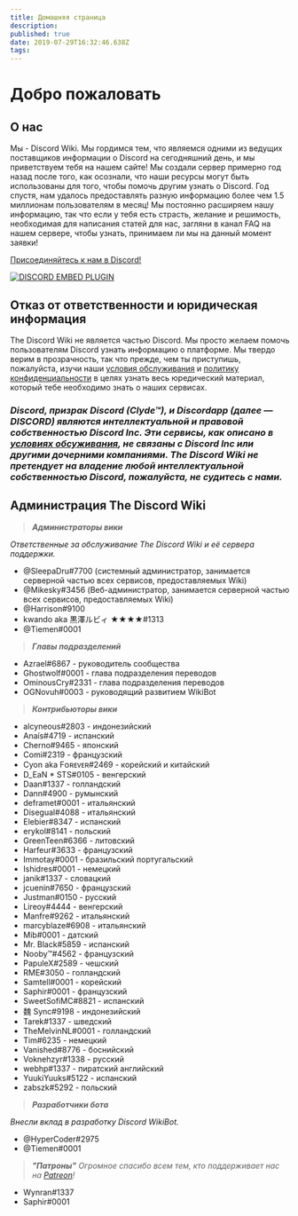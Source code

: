 ```yaml
---
title: Домашняя страница
description: 
published: true
date: 2019-07-29T16:32:46.638Z
tags: 
---
```


# Добро пожаловать
## О нас
Мы - Discord Wiki. Мы гордимся тем, что являемся одними из ведущих поставщиков информации о Discord на сегодняшний день, и мы приветствуем тебя на нашем сайте! Мы создали сервер примерно год назад после того, как осознали, что наши ресурсы могут быть использованы для того, чтобы помочь другим узнать о Discord. Год спустя, нам удалось предоставлять разную информацию более чем 1.5 миллионам пользователям в месяц! Мы постоянно расширяем нашу информацию, так что если у тебя есть страсть, желание и решимость, необходимая для написания статей для нас, загляни в канал FAQ на нашем сервере, чтобы узнать, принимаем ли мы на данный момент заявки!

[Присоединяйтесь к нам в Discord!]( https://discord.gg/ZRJ9Ghh)

<a href=" https://discord.gg/ZRJ9Ghh">![DISCORD EMBED PLUGIN](https://discordapp.com/api/guilds/367460196148183040/widget.png?style=banner2)</a>

## Отказ от ответственности и юридическая информация
The Discord Wiki не является частью Discord. Мы просто желаем помочь пользователям Discord узнать информацию о платформе. Мы твердо верим в прозрачность, так что прежде, чем ты приступишь, пожалуйста, изучи наши [условия обслуживания](/terms) и [политику конфиденциальности](/ru/privacy) в целях узнать весь юредический материал, который тебе необходимо знать о наших сервисах.

### ***Discord, призрак Discord (Clyde™), и Discordapp (далее — DISCORD) являются интеллектуальной и правовой собственностью Discord Inc. Эти сервисы, как описано в [условиях обсуживания](/terms), не связаны с Discord Inc или другими дочерними компаниями. The Discord Wiki не претендует на владение любой интеллектуальной собственностью Discord, пожалуйста, не судитесь с нами.***

## Администрация The Discord Wiki
> ***Администраторы вики***

*Ответственные за обслуживание The Discord Wiki и её сервера поддержки.*
* @SleepaDru#7700 (системный администратор, занимается серверной частью всех сервисов, предоставляемых Wiki)
* @Mikesky#3456 (Веб-администратор, занимается серверной частью всех сервисов, предоставляемых Wiki)
* @Harrison#9100
* kwando aka 黒澤ルビィ ★★★★#1313
* @Tiemen#0001

> ***Главы подразделений***

* Azrael#6867 - руководитель сообщества
* Ghostwolf#0001 - глава подразделения переводов
* OminousCry#2331 - глава подразделения переводов
* OGNovuh#0003 - руководящий развитием WikiBot 


> ***Контрибьюторы вики***

* alcyneous#2803 - индонезийский
* Anaís#4719 - испанский
* Cherno#9465 - японский
* Comi#2319 - французский
* Cyon aka Fᴏʀᴇᴠᴇʀ#2469 - корейский и китайский
* D_EaN * STS#0105 - венгерский
* Daan#1337 - голландский
* Dann#4900 - румынский
* deframet#0001 - итальянский
* Disegual#4088 - итальянский
* Elebier#8347 - испанский
* erykol#8141 - польский
* GreenTeen#6366 - литовский
* Harfeur#3633 - французский
* Immotay#0001 - бразильский португальский
* Ishidres#0001 - немецкий
* janik#1337 - словацкий
* jcuenin#7650 - французский
* Justman#0150 - русский
* Lireoy#4444 - венгерский
* Manfre#9262 - итальянский
* marcyblaze#6908 - итальянский
* Mib#0001 - датский
* Mr. Black#5859 - испанский
* Nooby™#4562 - французский
* PapuleX#2589 - чешский
* RME#3050 - голландский
* Samtell#0001 - корейский
* Saphir#0001 - французский
* SweetSofiMC#8821 - испанский
* 魏 Sync#9198 - индонезийский
* Tarek#1337 - шведский
* TheMelvinNL#0001 - голландский
* Tim#6235 - немецкий
* Vanished#8776 - боснийский
* Voknehzyr#1338 - русский
* webhp#1337 - пиратский английский
* YuukiYuuks#5122 - испанский
* zabszk#5292 - польский

> ***Разработчики бота***

*Внесли вклад в разработку Discord WikiBot.*
* @HyperCoder#2975
* @Tiemen#0001

> ***"Патроны"***
*Огромное спасибо всем тем, кто поддерживает нас на [Patreon](https://www.patreon.com/TheDiscordWiki)!*

* Wynran#1337
* Saphir#0001